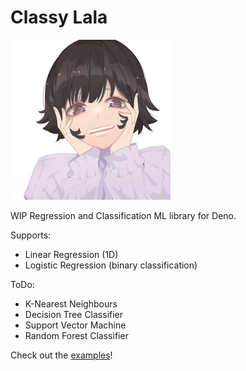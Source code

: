 # Classy Lala
<img src="/assets/lala.webp" width="256px" height="256px" alt="La Lala" />

WIP Regression and Classification ML library for Deno.

Supports:
- Linear Regression (1D)
- Logistic Regression (binary classification)

ToDo:
- K-Nearest Neighbours
- Decision Tree Classifier
- Support Vector Machine
- Random Forest Classifier

Check out the [examples](/examples/)!